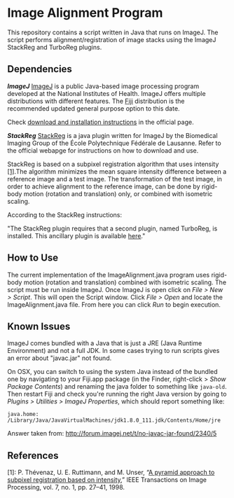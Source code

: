 # Image Alignment Program #

This repository contains a script written in Java that runs on ImageJ. The script performs alignment/registration of image stacks using the ImageJ StackReg and TurboReg plugins.

## Dependencies ##

***ImageJ***
[ImageJ](https://imagej.net) is a public Java-based image processing program developed at the National Institutes of Health. ImageJ offers multiple distributions with different features. The [Fiji](https://imagej.net/Fiji) distribution is the recommended updated general purpose option to this date.

Check [download and installation instructions](https://imagej.net/Downloads) in the official page.

***StackReg***
[StackReg](http://bigwww.epfl.ch/thevenaz/stackreg/) is a java plugin written for ImageJ by the Biomedical Imaging Group of the École Polytechnique Fédérale de Lausanne. Refer to the official webapge for instructions on how to download and use.

StackReg is based on a subpixel registration algorithm that uses intensity <a>[[1]](#ref1)</a>.The algorithm minimizes the mean square intensity difference between a reference image and a test image. The transformation of the test image, in order to achieve alignment to the reference image, can be done by rigid-body motion (rotation and translation) only, or combined with isometric scaling.

According to the StackReg instructions:

"The StackReg plugin requires that a second plugin, named TurboReg, is installed. This ancillary plugin is available [here](http://bigwww.epfl.ch/thevenaz/turboreg/)."

## How to Use ##

The current implementation of the ImageAlignment.java program uses rigid-body motion (rotation and translation) combined with isometric scaling. The script must be run inside ImageJ. Once ImageJ is open click on *File > New > Script*. This will open the Script window. Click *File > Open* and locate the ImageAlignment.java file. From here you can click *Run* to begin execution.

## Known Issues ##

ImageJ comes bundled with a Java that is just a JRE (Java Runtime Environment) and not a full JDK. In some cases trying to run scripts gives an error about "javac.jar" not found.

On OSX, you can switch to using the system Java instead of the bundled one by navigating to your Fiji.app package (in the Finder, right-click > *Show Package Contents*) and renaming the java folder to something like `java-old`. Then restart Fiji and check you're running the right Java version by going to *Plugins > Utilities > ImageJ Properties*, which should report something like:

`java.home: /Library/Java/JavaVirtualMachines/jdk1.8.0_111.jdk/Contents/Home/jre`

Answer taken from: http://forum.imagej.net/t/no-javac-jar-found/2340/5

## References ##

<a name="ref1">[1]</a>: P. Thévenaz, U. E. Ruttimann, and M. Unser, “[A pyramid approach to subpixel registration based on intensity](http://bigwww.epfl.ch/publications/thevenaz9801.html),” IEEE Transactions on Image Processing, vol. 7, no. 1, pp. 27–41, 1998.
